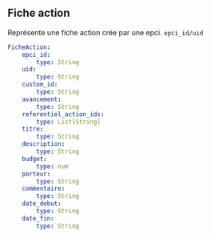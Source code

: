## Fiche action
Représente une fiche action crée par une epci.
`epci_id/uid`

```yaml
FicheAction:
    epci_id:
        type: String
    uid:
        type: String
    custom_id:
        type: String
    avancement:
        type: String
    referentiel_action_ids:
        type: List[String]
    titre:
        type: String
    description:
        type: String
    budget:
        type: num
    porteur:
        type: String
    commentaire:
        type: String
    date_debut:
        type: String
    date_fin:
        type: String
```
